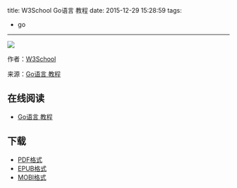 title: W3School Go语言 教程
date: 2015-12-29 15:28:59
tags:
  - go
---

![](https://ek8whxe.cloudimg.io/s/width/226/https://www.gitbook.com/cover/book/wizardforcel/w3school-go.jpg?build=1451373902014&v=12.0.2)

作者：[W3School](http://www.w3cschool.cc/)

来源：[Go语言 教程](http://www.w3cschool.cc/go/go-tutorial.html)

<!--more-->

## 在线阅读 ##

+ [Go语言 教程](https://www.gitbook.com/book/wizardforcel/w3school-go/details)

## 下载 ##

+ [PDF格式](https://www.gitbook.com/download/pdf/book/wizardforcel/w3school-go)
+ [EPUB格式](https://www.gitbook.com/download/epub/book/wizardforcel/w3school-go)
+ [MOBI格式](https://www.gitbook.com/download/mobi/book/wizardforcel/w3school-go)